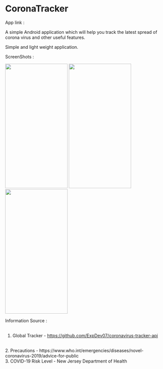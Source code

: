 # CoronaTracker

App link : 

A simple Android application which will help you track the latest spread of corona virus and other useful features.

Simple and light weight application.

ScreenShots :

<span>
 <img height=400 width=200 src="https://user-images.githubusercontent.com/29357444/77245472-d8da9100-6c44-11ea-97cf-f028448829b3.png" />
  <img height=400 width=200 src="https://user-images.githubusercontent.com/29357444/77245482-e5f78000-6c44-11ea-9001-20eea361cc31.png" />
  <img height=400 width=200 src="https://user-images.githubusercontent.com/29357444/77245494-f3ad0580-6c44-11ea-918f-3a50ec08fc2d.png" />
</span>

Information Source : 
<br><br>
1. Global Tracker - https://github.com/ExpDev07/coronavirus-tracker-api
<br>
2. Precautions - https://www.who.int/emergencies/diseases/novel-coronavirus-2019/advice-for-public
<br>
3. COVID-19 Risk Level - New Jersey Department of Health 

